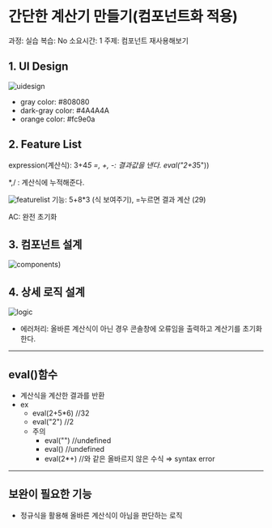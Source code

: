 # 간단한 계산기 만들기(컴포넌트화 적용)

과정: 실습
복습: No
소요시간: 1
주제: 컴포넌트 재사용해보기

## 1. UI Design
![uidesign](https://user-images.githubusercontent.com/45230079/120078481-bd8dd000-c0ea-11eb-9fc0-a5900c1a44d9.png)

- gray color: #808080
- dark-gray color: #4A4A4A
- orange color: #fc9e0a

## 2. Feature List

expression(계산식): 3+4*5
=, +, -: 결과값을 낸다. eval("2+3*5"))

*,/ : 계산식에 누적해준다.

![featurelist](https://user-images.githubusercontent.com/45230079/120078503-da2a0800-c0ea-11eb-8d6c-da6ad2c3e0b7.png)
기능: 5+8*3 (식 보여주기), =누르면 결과 계산 (29)

AC: 완전 초기화

## 3. 컴포넌트 설계
![components)](https://user-images.githubusercontent.com/45230079/120078518-e44c0680-c0ea-11eb-8dae-9418761a36f9.png)

## 4. 상세 로직 설계

![logic](https://user-images.githubusercontent.com/45230079/120078544-ef069b80-c0ea-11eb-8bc3-018449eda305.png)

- 에러처리: 올바른 계산식이 아닌 경우 콘솔창에 오류임을 출력하고 계산기를 초기화한다.

---

## eval()함수

- 계산식을 계산한 결과를 반환
- ex
    - eval(2+5*6) //32
    - eval("2") //2
    - 주의
        - eval("") //undefined
        - eval() //undefined
        - eval(2*+) //와 같은 올바르지 않은 수식 ⇒ syntax error

---


## 보완이 필요한 기능
- 정규식을 활용해 올바른 계산식이 아님을 판단하는 로직


